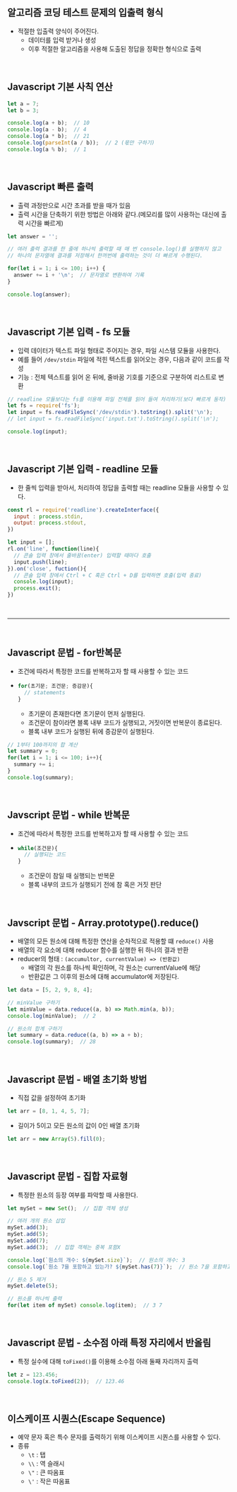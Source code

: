 ## 알고리즘 코딩 테스트 문제의 입출력 형식
- 적절한 입출력 양식이 주어진다.
   - 데이터를 입력 받거나 생성
   - 이후 적절한 알고리즘을 사용해 도출된 정답을 정확한 형식으로 출력

<br/>

## Javascript 기본 사칙 연산
```javascript
let a = 7;
let b = 3;

console.log(a + b);  // 10
console.log(a - b);  // 4
console.log(a * b);  // 21
console.log(parseInt(a / b));  // 2 (몫만 구하기)
console.log(a % b);  // 1
```

<br/>

## Javascript 빠른 출력
- 출력 과정만으로 시간 초과를 받을 때가 있음
- 출력 시간을 단축하기 위한 방법은 아래와 같다.(메모리를 많이 사용하는 대신에 출력 시간을 빠르게)
```javascript
let answer = '';

// 여러 출력 결과를 한 줄에 하나씩 출력할 때 매 번 console.log()를 실행하지 않고
// 하나의 문자열에 결과를 저장해서 한꺼번에 출력하는 것이 더 빠르게 수행된다.

for(let i = 1; i <= 100; i++) {
  answer += i + '\n';  // 문자열로 변환하여 기록 
}

console.log(answer);

```

<br/>

## Javascript 기본 입력 - fs 모듈
- 입력 데이터가 텍스트 파일 형태로 주어지는 경우, 파일 시스템 모듈을 사용한다.
- 예를 들어 ```/dev/stdin``` 파일에 적힌 텍스트를 읽어오는 경우, 다음과 같이 코드를 작성
- 기능 : 전체 텍스트를 읽어 온 뒤에, 줄바꿈 기호를 기준으로 구분하여 리스트로 변환

```javascript
// readline 모듈보다는 fs를 이용해 파일 전체를 읽어 들여 처리하기(보다 빠르게 동작)
let fs = require('fs');
let input = fs.readFileSync('/dev/stdin').toString().split('\n');
// let input = fs.readFileSync('input.txt').toString().split('\n');

console.log(input);
```

<br/>

## Javascript 기본 입력 - readline 모듈
- 한 줄씩 입력을 받아서, 처리하여 정답을 출력할 때는 readline 모듈을 사용할 수 있다.

```javascript
const rl = require('readline').createInterface({
  input : process.stdin,
  output: process.stdout,
})

let input = [];
rl.on('line', function(line){
  // 콘솔 입력 창에서 줄바꿈(enter) 입력할 때마다 호출
  input.push(line);
}).on('close', fuction(){
  // 콘솔 입력 창에서 Ctrl + C 혹은 Ctrl + D를 입력하면 호출(입력 종료)
  console.log(input);
  process.exit();
})
```

<br/>

---

<br/>

## Javascript 문법 - for반복문
- 조건에 따라서 특정한 코드를 반복하고자 할 때 사용할 수 있는 코드
- ```javascript
  for(초기문; 조건문; 증감문){
    // statements
  }
  ```
   - 초기문이 존재한다면 초기문이 먼저 실행된다.
   - 조건문이 참이라면 블록 내부 코드가 실행되고, 거짓이면 반복문이 종료된다.
   - 블록 내부 코드가 실행된 뒤에 증감문이 실행된다.

```javascript
// 1부터 100까지의 합 계산
let summary = 0;
for(let i = 1; i <= 100; i++){
  summary += i;
}
console.log(summary);
```

<br/>

## Javscript 문법 - while 반복문
- 조건에 따라서 특정한 코드를 반복하고자 할 때 사용할 수 있는 코드
- ```javascript
  while(조건문){
    // 실행되는 코드
  }
  ```
  - 조건문이 참일 때 실행되는 반복문
  - 블록 내부의 코드가 실행되기 전에 참 혹은 거짓 판단

<br/>

## Javscript 문법 - Array.prototype().reduce()
- 배열의 모든 원소에 대해 특정한 연산을 순차적으로 적용할 떄 ```reduce()``` 사용
- 배열의 각 요소에 대해 reducer 함수를 실행한 뒤 하나의 결과 반환
- reducer의 형태 : ```(accumultor, currentValue) => (반환값)```
  - 배열의 각 원소를 하나씩 확인하며, 각 원소는 currentValue에 해당
  - 반환값은 그 이후의 원소에 대해 accumulator에 저장된다.
```javascript
let data = [5, 2, 9, 8, 4];

// minValue 구하기
let minValue = data.reduce((a, b) => Math.min(a, b));
console.log(minValue);  // 2

// 원소의 합계 구하기
let summary = data.reduce((a, b) => a + b);
console.log(summary);  // 28
```

<br/>

## Javascript 문법 - 배열 초기화 방법
- 직접 값을 설정하여 초기화
```javascript
let arr = [8, 1, 4, 5, 7];
```
- 길이가 5이고 모든 원소의 값이 0인 배열 초기화
```javascript
let arr = new Array(5).fill(0);
```

<br/>

## Javascript 문법 - 집합 자료형
- 특정한 원소의 등장 여부를 파악할 때 사용한다.
```javascript
let mySet = new Set();  // 집홥 객체 생성

// 여러 개의 원소 삽입
mySet.add(3);
mySet.add(5);
mySet.add(7);
mySet.add(3);  // 집합 객체는 중복 포함X

console.log(`원소의 개수: ${mySet.size}`);  // 원소의 개수: 3
console.log(`원소 7을 포함하고 있는가? ${mySet.has(7)}`);  // 원소 7을 포함하고 있는가? true

// 원소 5 제거
mySet.delete(5);

// 원소를 하나씩 출력
for(let item of mySet) console.log(item);  // 3 7
```

<br/>

## Javascript 문법 - 소수점 아래 특정 자리에서 반올림
- 특정 실수에 대해 ```toFixed()```를 이용해 소수점 아래 둘째 자리까지 출력
```javascript
let z = 123.456;
console.log(x.toFixed(2));  // 123.46
```

<br/>

## 이스케이프 시퀀스(Escape Sequence)
- 예약 문자 혹은 특수 문자를 출력하기 위해 이스케이프 시퀀스를 사용할 수 있다.
- 종류
   - ```\t``` : 탭
   - ```\\``` : 역 슬래시
   - ```\"``` : 큰 따옴표
   - ```\'``` : 작은 따옴표
